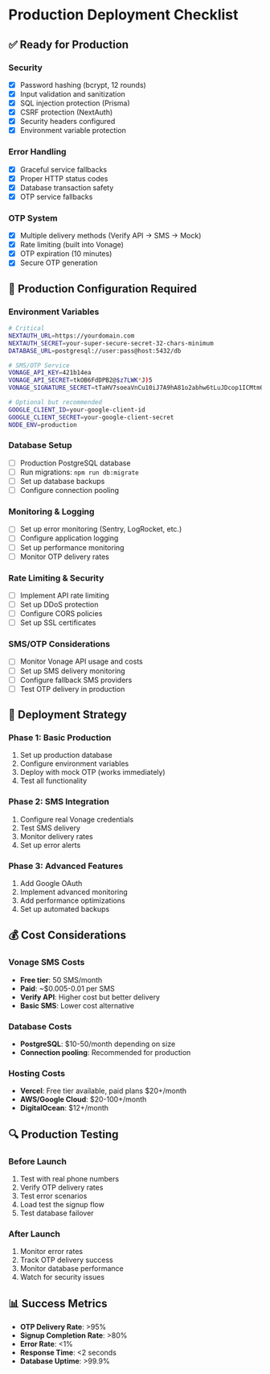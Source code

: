 # Production Deployment Checklist

## ✅ Ready for Production

### Security
- [x] Password hashing (bcrypt, 12 rounds)
- [x] Input validation and sanitization
- [x] SQL injection protection (Prisma)
- [x] CSRF protection (NextAuth)
- [x] Security headers configured
- [x] Environment variable protection

### Error Handling
- [x] Graceful service fallbacks
- [x] Proper HTTP status codes
- [x] Database transaction safety
- [x] OTP service fallbacks

### OTP System
- [x] Multiple delivery methods (Verify API → SMS → Mock)
- [x] Rate limiting (built into Vonage)
- [x] OTP expiration (10 minutes)
- [x] Secure OTP generation

## 🔧 Production Configuration Required

### Environment Variables
```bash
# Critical
NEXTAUTH_URL=https://yourdomain.com
NEXTAUTH_SECRET=your-super-secure-secret-32-chars-minimum
DATABASE_URL=postgresql://user:pass@host:5432/db

# SMS/OTP Service
VONAGE_API_KEY=421b14ea
VONAGE_API_SECRET=tkOB6FdDPB2@$z7LWK*J)5
VONAGE_SIGNATURE_SECRET=tTaHV7soeaVnCu10iJ7A9hA81o2abhw6tLuJDcop1ICMtmOMr2

# Optional but recommended
GOOGLE_CLIENT_ID=your-google-client-id
GOOGLE_CLIENT_SECRET=your-google-client-secret
NODE_ENV=production
```

### Database Setup
- [ ] Production PostgreSQL database
- [ ] Run migrations: `npm run db:migrate`
- [ ] Set up database backups
- [ ] Configure connection pooling

### Monitoring & Logging
- [ ] Set up error monitoring (Sentry, LogRocket, etc.)
- [ ] Configure application logging
- [ ] Set up performance monitoring
- [ ] Monitor OTP delivery rates

### Rate Limiting & Security
- [ ] Implement API rate limiting
- [ ] Set up DDoS protection
- [ ] Configure CORS policies
- [ ] Set up SSL certificates

### SMS/OTP Considerations
- [ ] Monitor Vonage API usage and costs
- [ ] Set up SMS delivery monitoring
- [ ] Configure fallback SMS providers
- [ ] Test OTP delivery in production

## 🚀 Deployment Strategy

### Phase 1: Basic Production
1. Set up production database
2. Configure environment variables
3. Deploy with mock OTP (works immediately)
4. Test all functionality

### Phase 2: SMS Integration
1. Configure real Vonage credentials
2. Test SMS delivery
3. Monitor delivery rates
4. Set up error alerts

### Phase 3: Advanced Features
1. Add Google OAuth
2. Implement advanced monitoring
3. Add performance optimizations
4. Set up automated backups

## 💰 Cost Considerations

### Vonage SMS Costs
- **Free tier**: 50 SMS/month
- **Paid**: ~$0.005-0.01 per SMS
- **Verify API**: Higher cost but better delivery
- **Basic SMS**: Lower cost alternative

### Database Costs
- **PostgreSQL**: $10-50/month depending on size
- **Connection pooling**: Recommended for production

### Hosting Costs
- **Vercel**: Free tier available, paid plans $20+/month
- **AWS/Google Cloud**: $20-100+/month
- **DigitalOcean**: $12+/month

## 🔍 Production Testing

### Before Launch
1. Test with real phone numbers
2. Verify OTP delivery rates
3. Test error scenarios
4. Load test the signup flow
5. Test database failover

### After Launch
1. Monitor error rates
2. Track OTP delivery success
3. Monitor database performance
4. Watch for security issues

## 📊 Success Metrics

- **OTP Delivery Rate**: >95%
- **Signup Completion Rate**: >80%
- **Error Rate**: <1%
- **Response Time**: <2 seconds
- **Database Uptime**: >99.9%
